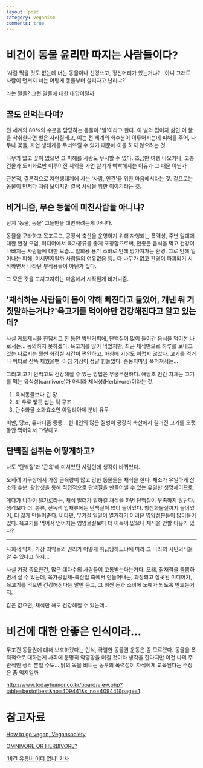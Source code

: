 ```yaml
---
layout: post
category: Veganism
comments: true
---
```



# 비건이 동물 윤리만 따지는 사람들이다?

'사람 먹을 것도 없는데 너는 동물이나 신경쓰고, 정신머리가 있는거냐?'
'아니 그래도 사람이 먼저지 너는 어떻게 동물부터 살리자고 난리냐?'

라는 말들? 그런 말들에 대한 대답이랄까


## 꿀도 안먹는다며? 

전 세계의 80%의 수분을 담당하는 동물이 '벌'이라고 한다. 이 벌의 집이자 삶인 이 꿀을 착취한다면 벌은 사라질테고, 이는 전 세계의 화수분이 이루어지는데 피해를 주어, 나무나 꽃들, 자연 생태계를 무너뜨릴 수 있기 때문에 이를 하지 않으려는 것.

나무가 없고 꽃이 없으면 그 피해를 사람도 무시할 수 없다.
조금만 여행 나오거나, 고층 건물과 도시화로만 이루어진 지역을 가면
살기가 빡빡해지는 이유가 그 때문 아닌가

근본적, 결론적으로 자연생태계에 사는 '사람, 인간'을 위한 마음에서라는 것.
겉으로는 동물이 먼저다 처럼 보이지만 결국 사람을 위한 이야기라는 것.


## 비거니즘, 무슨 동물에 미친사람들 아니냐?

단지 '동물, 동물' 그들만을 대변하려는게 아니다.

동물을 구타하고 목조르고, 공장식 축산을 운영하기 위해
자행되는 폭력성, 주변 일대에 대한 환경 오염, 미디어에서 육가공류를 좋게 포장함으로써, 안좋은 음식을 먹고 건강이 나빠지는 사람들에 대한 모습...
일회용 용기 소비로 인해 망가져가는 환경, 그로 인해 일어나는 피해, 미세먼지랄까 사람들의 여유없음 등..
다 나무가 없고 환경이 파괴되기 시작하면서 나타난 부작용들이 아닌가 싶다.

그 모든 것을 고치고자하는 마음에서 시작된게
비거니즘.

## '채식하는 사람들이 몸이 약해 빠진다고 들었어, 걔넨 뭐 거짓말하는거냐?'육고기를 먹어야만 건강해진다고 알고 있는데?

사실 케토제닉을 한답시고 한 동안 방탄커피에, 단백질이 많이 들어간 음식을 먹어본 나로서는...
동의하지 못하겠다. 육고기를 많이 먹었지만, 최근 채식만으로 하루를 보내고 있는 나로서는 훨씬 화장실 시간이 편안하고, 아침에 기상도 어렵지 않았다.
고기를 먹거나 버터로 잔뜩 채웠을땐, 아침 기상이 정말 힘들었다. 솜뭉치마냥 푹퍼져서는...

그리고 고기 안먹고도 건강해질 수 있는 방법은 무궁무진하다.
애당초 인간 자체는 고기를 먹는 육식성(carnivore)가 아니라 채식성(Herbivore)이라는 것.

1. 육식동물보다 긴 장
2. 좌 우로 빻듯 씹는 턱 구조
3. 탄수화물 소화효소인 아밀라아제 분비 유무

비만, 당뇨, 류마티즘 등등... 현대인의 많은 질병이 공장식 축산에서 길러진 고기를 오랫동안 먹어와서 그렇다고.

## 단백질 섭취는 어떻게하고?

나도 '단백질'과 '근육'에 미쳐있던 사람인데
생각이 바뀌었다.

오히려 지구상에서 가장 근육량이 많고 강한 동물들은 채식을 한다.
채소가 유일하게 산소와 수분, 광합성을 통해 직접적으로 단백질을 만들어낼 수 있는 유일한 생명체이므로.

게다가 니마이 델가로라는, 채식 빌더가 말하길
채식을 하면 단백질이 부족하지 않단다. 생각보다 더.
콩류, 진녹색 입채류에는 단백질이 많이 들어있다.
항산화물질까지 들어있어, 더 젊게 만들어준다.
비타민, 무기질 일일이 열거하기 어려운 영양성분들이 많이들어있다.
육고기를 먹어서 얻어지는 영양물질보다 더 이득이 많으니
채식을 안할 이유가 있나?


---

사회적 약자, 가장 최약들의 권리가 어떻게 취급당하느냐에 따라 그 나라의 시민의식을 알 수 있다고 하지...

사실 가장 중요한건, 많은 대다수의 사람들이 고통받는다는거다.
오래, 잠재력을 뿜뿜하면서 살 수 있는데, 육가공업체-축산업 측에서 만들어내는, 과장되고 잘못된 미디어가, 육고기를 먹으면 건강해진다는 말만 듣고, 그 비싼 돈과 소비에 노예가 되도록 만드는거지.

같은 값으면, 채식만 해도 건강해질 수 있는데..


# 비건에 대한 안좋은 인식이라...

무조건 동물권에 대해 보호하겠다는 인식, 극렬한 동물권 운동은 좀 모르겠다.
동물을 폭력적으로 대하는게
사회에 분명히 악영향을 미칠 것이라 생각을 한다지만 이건 나의 주관적인 생각 뿐일 수도...
닭의 목을 비트는 농부의 폭력성이 자식에게 교육된다는 주장은 좀 억지일까

http://www.todayhumor.co.kr/board/view.php?table=bestofbest&no=409441&s_no=409441&page=1


# 참고자료

[How to go vegan, Vegansociety](https://www.vegansociety.com/go-vegan/how-go-vegan)

[OMNIVORE OR HERBIVORE?](https://livinontheveg.com/omnivore-or-herbivore/)


['비건 유튜버 어디 없니' 기사](http://www.dailypop.kr/news/articleView.html?idxno=38277)
